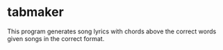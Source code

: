 tabmaker
========

This program generates song lyrics with chords above the correct words given songs in the correct format.
